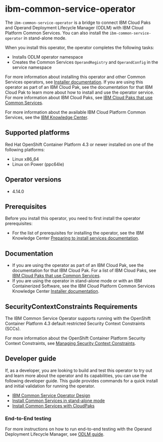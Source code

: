 # ibm-common-service-operator

The `ibm-common-service-operator` is a bridge to connect IBM Cloud Paks and Operand Deployment Lifecycle Manager (ODLM) with IBM Cloud Platform Common Services. You can also install the `ibm-common-service-operator` in stand-alone mode.

When you install this operator, the operator completes the following tasks:

- Installs ODLM operator namespace
- Creates the Common Services `OperandRegistry` and `OperandConfig` in the service namespace

For more information about installing this operator and other Common Services operators, see [Installer documentation](http://ibm.biz/cpcs_opinstall). If you are using this operator as part of an IBM Cloud Pak, see the documentation for that IBM Cloud Pak to learn more about how to install and use the operator service. For more information about IBM Cloud Paks, see [IBM Cloud Paks that use Common Services](http://ibm.biz/cpcs_cloudpaks).

For more information about the available IBM Cloud Platform Common Services, see the [IBM Knowledge Center](http://ibm.biz/cpcsdocs).

## Supported platforms

Red Hat OpenShift Container Platform 4.3 or newer installed on one of the following platforms:

   - Linux x86_64
   - Linux on Power (ppc64le)

## Operator versions

 - 4.14.0

## Prerequisites

Before you install this operator, you need to first install the operator prerequisites:

- For the list of prerequisites for installing the operator, see the IBM Knowledge Center [Preparing to install services documentation](http://ibm.biz/cpcs_opinstprereq).

## Documentation

- If you are using the operator as part of an IBM Cloud Pak, see the documentation for that IBM Cloud Pak. For a list of IBM Cloud Paks, see [IBM Cloud Paks that use Common Services](http://ibm.biz/cpcs_cloudpaks).
- If you are using the operator in stand-alone mode or with an IBM Containerized Software, see the IBM Cloud Platform Common Services Knowledge Center [Installer documentation](http://ibm.biz/cpcs_opinstall).

## SecurityContextConstraints Requirements

The IBM Common Service Operator supports running with the OpenShift Container Platform 4.3 default restricted Security Context Constraints (SCCs).

For more information about the OpenShift Container Platform Security Context Constraints, see [Managing Security Context Constraints](https://docs.openshift.com/container-platform/4.3/authentication/managing-security-context-constraints.html).

## Developer guide

If, as a developer, you are looking to build and test this operator to try out and learn more about the operator and its capabilities, you can use the following developer guide. This guide provides commands for a quick install and initial validation for running the operator.

  - [IBM Common Service Operator Design](docs/design.md)
  - [Install Common Services in stand-alone mode](docs/install.md)
  - [Install Common Services with CloudPaks](docs/cloudpak-integration.md)

### End-to-End testing

For more instructions on how to run end-to-end testing with the Operand Deployment Lifecycle Manager, see [ODLM guide](https://github.com/IBM/operand-deployment-lifecycle-manager/blob/master/docs/install/common-service-integration.md#end-to-end-test).

